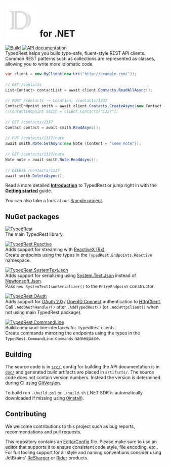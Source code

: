 # ![TypedRest](https://raw.githubusercontent.com/TypedRest/TypedRest-DotNet/master/logo.svg) for .NET

[![Build](https://github.com/TypedRest/TypedRest-DotNet/actions/workflows/build.yml/badge.svg)](https://github.com/TypedRest/TypedRest-DotNet/actions/workflows/build.yml)
[![API documentation](https://img.shields.io/badge/api-docs-orange.svg)](https://dotnet.typedrest.net/)  
TypedRest helps you build type-safe, fluent-style REST API clients. Common REST patterns such as collections are represented as classes, allowing you to write more idiomatic code.

```csharp
var client = new MyClient(new Uri("http://example.com/"));

// GET /contacts
List<Contact> contactList = await client.Contacts.ReadAllAsync();

// POST /contacts -> Location: /contacts/1337
ContactEndpoint smith = await client.Contacts.CreateAsync(new Contact {Name = "Smith"});
//ContactEndpoint smith = client.Contacts["1337"];

// GET /contacts/1337
Contact contact = await smith.ReadAsync();

// PUT /contacts/1337/note
await smith.Note.SetAsync(new Note {Content = "some note"});

// GET /contacts/1337/note
Note note = await smith.Note.ReadAsync();

// DELETE /contacts/1337
await smith.DeleteAsync();
```

Read a more detailed **[Introduction](https://typedrest.net/introduction/)** to TypedRest or jump right in with the **[Getting started](https://typedrest.net/getting-started/dotnet/)** guide.

You can also take a look at our [Sample project](https://github.com/TypedRest/Sample-DotNet).

## NuGet packages

[![TypedRest](https://img.shields.io/nuget/v/TypedRest.svg?label=TypedRest)](https://www.nuget.org/packages/TypedRest/)  
The main TypedRest library.

[![TypedRest.Reactive](https://img.shields.io/nuget/v/TypedRest.Reactive.svg?label=TypedRest.Reactive)](https://www.nuget.org/packages/TypedRest.Reactive/)  
Adds support for streaming with [ReactiveX (Rx)](http://reactivex.io/).  
Create endpoints using the types in the `TypedRest.Endpoints.Reactive` namespace.

[![TypedRest.SystemTextJson](https://img.shields.io/nuget/v/TypedRest.SystemTextJson.svg?label=TypedRest.SystemTextJson)](https://www.nuget.org/packages/TypedRest.Reactive/)  
Adds support for serializing using [System.Text.Json](https://learn.microsoft.com/en-us/dotnet/api/system.text.json) instead of [Newtonsoft.Json](https://www.newtonsoft.com/json).  
Pass `new SystemTextJsonSerializer()` to the `EntryEndpoint` constructor.

[![TypedRest.OAuth](https://img.shields.io/nuget/v/TypedRest.OAuth.svg?label=TypedRest.OAuth)](https://www.nuget.org/packages/TypedRest.OAuth/)  
Adds support for [OAuth 2.0](https://oauth.net/2/) / [OpenID Connect](https://openid.net/connect/) authentication to [HttpClient](https://learn.microsoft.com/en-us/dotnet/api/system.net.http.httpclient).  
Call `.AddOAuthHandler()` after `.AddTypedRest()` (or `.AddHttpClient()` when not using main TypedRest package).

[![TypedRest.CommandLine](https://img.shields.io/nuget/v/TypedRest.CommandLine.svg?label=TypedRest.CommandLine)](https://www.nuget.org/packages/TypedRest.CommandLine/)  
Build command-line interfaces for TypedRest clients.  
Create commands mirroring the endpoints using the types in the `TypedRest.CommandLine.Commands` namespace.

## Building

The source code is in [`src/`](src/), config for building the API documentation is in [`doc/`](doc/) and generated build artifacts are placed in `artifacts/`. The source code does not contain version numbers. Instead the version is determined during CI using [GitVersion](https://gitversion.net/).

To build run `.\build.ps1` or `./build.sh` (.NET SDK is automatically downloaded if missing using [0install](https://0install.net/)).

## Contributing

We welcome contributions to this project such as bug reports, recommendations and pull requests.

This repository contains an [EditorConfig](http://editorconfig.org/) file. Please make sure to use an editor that supports it to ensure consistent code style, file encoding, etc.. For full tooling support for all style and naming conventions consider using JetBrains' [ReSharper](https://www.jetbrains.com/resharper/) or [Rider](https://www.jetbrains.com/rider/) products.
